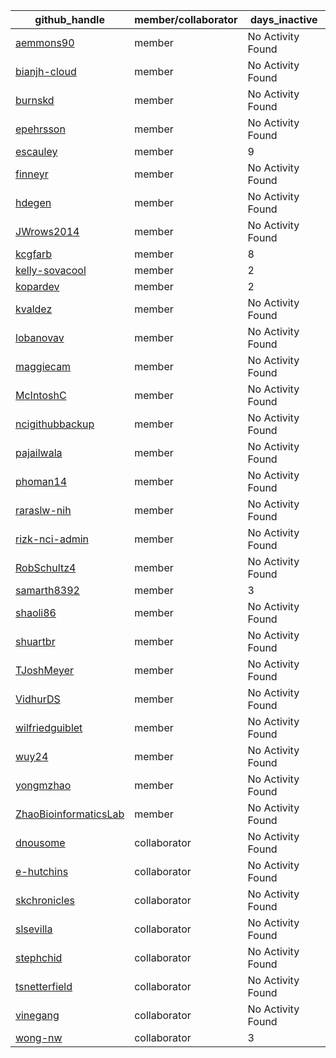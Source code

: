 
| github_handle   | member/collaborator | days_inactive |
|-----------------|----------------------|---------------|
| [aemmons90](https://github.com/aemmons90) | member               | No Activity Found |
| [bianjh-cloud](https://github.com/bianjh-cloud) | member               | No Activity Found |
| [burnskd](https://github.com/burnskd) | member               | No Activity Found |
| [epehrsson](https://github.com/epehrsson) | member               | No Activity Found |
| [escauley](https://github.com/escauley) | member               | 9             |
| [finneyr](https://github.com/finneyr) | member               | No Activity Found |
| [hdegen](https://github.com/hdegen) | member               | No Activity Found |
| [JWrows2014](https://github.com/JWrows2014) | member               | No Activity Found |
| [kcgfarb](https://github.com/kcgfarb) | member               | 8             |
| [kelly-sovacool](https://github.com/kelly-sovacool) | member               | 2             |
| [kopardev](https://github.com/kopardev) | member               | 2             |
| [kvaldez](https://github.com/kvaldez) | member               | No Activity Found |
| [lobanovav](https://github.com/lobanovav) | member               | No Activity Found |
| [maggiecam](https://github.com/maggiecam) | member               | No Activity Found |
| [McIntoshC](https://github.com/McIntoshC) | member               | No Activity Found |
| [ncigithubbackup](https://github.com/ncigithubbackup) | member               | No Activity Found |
| [pajailwala](https://github.com/pajailwala) | member               | No Activity Found |
| [phoman14](https://github.com/phoman14) | member               | No Activity Found |
| [raraslw-nih](https://github.com/raraslw-nih) | member               | No Activity Found |
| [rizk-nci-admin](https://github.com/rizk-nci-admin) | member               | No Activity Found |
| [RobSchultz4](https://github.com/RobSchultz4) | member               | No Activity Found |
| [samarth8392](https://github.com/samarth8392) | member               | 3             |
| [shaoli86](https://github.com/shaoli86) | member               | No Activity Found |
| [shuartbr](https://github.com/shuartbr) | member               | No Activity Found |
| [TJoshMeyer](https://github.com/TJoshMeyer) | member               | No Activity Found |
| [VidhurDS](https://github.com/VidhurDS) | member               | No Activity Found |
| [wilfriedguiblet](https://github.com/wilfriedguiblet) | member               | No Activity Found |
| [wuy24](https://github.com/wuy24) | member               | No Activity Found |
| [yongmzhao](https://github.com/yongmzhao) | member               | No Activity Found |
| [ZhaoBioinformaticsLab](https://github.com/ZhaoBioinformaticsLab) | member               | No Activity Found |
| [dnousome](https://github.com/dnousome) | collaborator         | No Activity Found |
| [e-hutchins](https://github.com/e-hutchins) | collaborator         | No Activity Found |
| [skchronicles](https://github.com/skchronicles) | collaborator         | No Activity Found |
| [slsevilla](https://github.com/slsevilla) | collaborator         | No Activity Found |
| [stephchid](https://github.com/stephchid) | collaborator         | No Activity Found |
| [tsnetterfield](https://github.com/tsnetterfield) | collaborator         | No Activity Found |
| [vinegang](https://github.com/vinegang) | collaborator         | No Activity Found |
| [wong-nw](https://github.com/wong-nw) | collaborator         | 3             |
